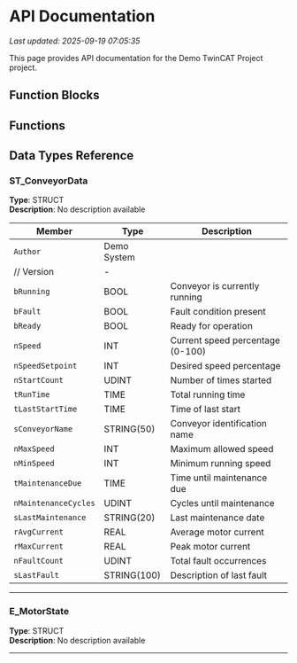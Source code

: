 # API Documentation

*Last updated: 2025-09-19 07:05:35*

This page provides API documentation for the Demo TwinCAT Project project.

## Function Blocks


## Functions


## Data Types Reference

### ST_ConveyorData

**Type**: STRUCT  
**Description**: No description available

| Member | Type | Description |
|--------|------|-------------|
| `Author` | Demo System
	// Version | - |
| `bRunning` | BOOL | Conveyor is currently running |
| `bFault` | BOOL | Fault condition present |
| `bReady` | BOOL | Ready for operation |
| `nSpeed` | INT | Current speed percentage (0-100) |
| `nSpeedSetpoint` | INT | Desired speed percentage |
| `nStartCount` | UDINT | Number of times started |
| `tRunTime` | TIME | Total running time |
| `tLastStartTime` | TIME | Time of last start |
| `sConveyorName` | STRING(50) | Conveyor identification name |
| `nMaxSpeed` | INT | Maximum allowed speed |
| `nMinSpeed` | INT | Minimum running speed |
| `tMaintenanceDue` | TIME | Time until maintenance due |
| `nMaintenanceCycles` | UDINT | Cycles until maintenance |
| `sLastMaintenance` | STRING(20) | Last maintenance date |
| `rAvgCurrent` | REAL | Average motor current |
| `rMaxCurrent` | REAL | Peak motor current |
| `nFaultCount` | UDINT | Total fault occurrences |
| `sLastFault` | STRING(100) | Description of last fault |

---

### E_MotorState

**Type**: STRUCT  
**Description**: No description available


---

